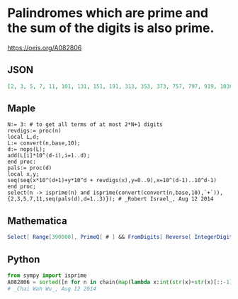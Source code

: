 # Palindromes which are prime and the sum of the digits is also prime\.
https://oeis.org/A082806
## JSON
```JSON
[2, 3, 5, 7, 11, 101, 131, 151, 191, 313, 353, 373, 757, 797, 919, 10301, 10501, 11311, 12721, 13331, 13931, 14341, 14741, 15551, 16361, 16561, 18181, 19391, 19991, 30103, 30703, 31513, 32323, 33533, 34543, 35153, 35353, 35753, 36563, 38183]
```
## Maple
```Maple
N:= 3: # to get all terms of at most 2*N+1 digits
revdigs:= proc(n)
local L,d;
L:= convert(n,base,10);
d:= nops(L);
add(L[i]*10^(d-i),i=1..d);
end proc:
pals:= proc(d)
local x,y;
seq(seq(x*10^(d+1)+y*10^d + revdigs(x),y=0..9),x=10^(d-1)..10^d-1)
end proc;
select(n -> isprime(n) and isprime(convert(convert(n,base,10),`+`)), {2,3,5,7,11,seq(pals(d),d=1..3)}); # _Robert Israel_, Aug 12 2014
```
## Mathematica
```Mathematica
Select[ Range[390000], PrimeQ[ # ] && FromDigits[ Reverse[ IntegerDigits[ # ]]] == # && PrimeQ[ Plus @@ IntegerDigits[ # ]] & ] (* _Robert G. Wilson v_, Jun 17 2003 *)
```
## Python
```Python
from sympy import isprime
A082806 = sorted([n for n in chain(map(lambda x:int(str(x)+str(x)[::-1]),range(1,10**5)),map(lambda x:int(str(x)+str(x)[-2::-1]), range(1,10**5))) if isprime(n) and isprime(sum([int(d) for d in str(n)]))])
# _Chai Wah Wu_, Aug 12 2014
```

